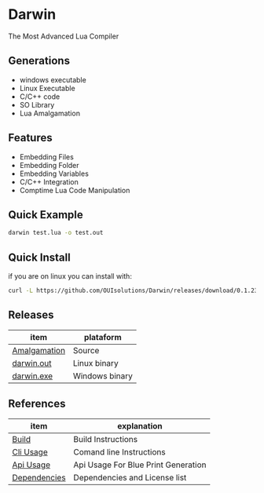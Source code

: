 # Darwin
The Most Advanced Lua Compiler
## Generations
- windows executable
- Linux Executable
- C/C++ code
- SO Library
- Lua Amalgamation

## Features
- Embedding Files
- Embedding Folder
- Embedding Variables
- C/C++ Integration
- Comptime Lua Code Manipulation

## Quick Example
```bash
darwin test.lua -o test.out
```

## Quick Install
if you are on linux you can install with:
```bash
curl -L https://github.com/OUIsolutions/Darwin/releases/download/0.1.23/darwin.out -o darwin.out && sudo chmod +x darwin.out &&  sudo  mv darwin.out /usr/bin/darwin
```

## Releases
| item          | plataform |
|-------        |-----------|
| [Amalgamation](https://github.com/OUIsolutions/Darwin/releases/download/0.1.23/darwin.c)| Source  |
| [darwin.out](https://github.com/OUIsolutions/Darwin/releases/download/0.1.23/darwin.out)|Linux binary|
| [darwin.exe](https://github.com/OUIsolutions/Darwin/releases/download/0.1.23/darwin.exe)|Windows binary |



## References

| item          | explanation |
|-------        |-----------|
| [Build](/docs/build.md)| Build Instructions  |
| [Cli Usage](/docs/cli_usage.md)| Comand line Instructions|
| [Api Usage](/docs/api_usage.md)| Api Usage For Blue Print Generation|
| [Dependencies](/docs/dependencies.md)| Dependencies and  License list|
